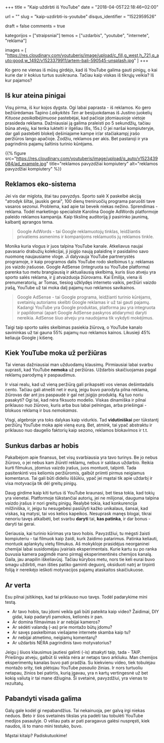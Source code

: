 +++
title               = "Kaip uždirbti iš YouTube"
date 				= "2018-04-05T22:18:46+02:00"

url					= ""
slug                = "kaip-uzdirbti-is-youtube"
disqus_identifier   = "1522959526"

draft				= false
comments 			= true

kategorijos         = ["straipsniai"]
temos      	        = ["uzdarbis", "youtube", "internete", "reklama"]

images              = [
    "https://res.cloudinary.com/youtuberis/image/upload/c_fill,g_west,h_721,q_auto:good,w_1492/v1523379911/artem-bali-590545-unsplash.jpg"
]
+++

Ko gero ne vienas iš mūsų girdėjo, kad iš YouTube galima gauti pinigų, o kai kurie dar ir kokius turtus susikrauna. Tačiau kaip viskas iš tikrųjų veikia? Iš kur pajamos?

<!--more-->

## Iš kur ateina pinigai

Visų pirma, iš kur kojos dygsta. Ogi labai paprasta - iš reklamos. Ko gero bežiūrėdamas Tapino _Laikykitės Ten_ ar besijuokdamas iš Justino juokelių _Kituose pasikalbėjimuose_ pastebėjai, kad pačioje įdomiausioje vietoje prasideda reklama. Dažniausiai ją galima praleisti po 5 sekundžių, tačiau būna atvejų, kai tenka luktelti ir ilgėliau (6s, 15s.) O jei naršai kompiuteryje, dar gali pastebėti blokelį dešiniajame kampe ir/ar stačiakampį įrašo peržiūros lango apačioje. Žodžiu, reklamos per akis. Bet pastaroji ir yra pagrindinis pajamų šaltinis turinio kūrėjams.

{{% figure src="https://res.cloudinary.com/youtuberis/image/upload/q_auto/v1523439084/ad_example.jpg" title="reklamos pavyzdžiai kompiutery" alt="reklamos pavyzdžiai kompiutery" %}}

## Reklamos eko-sistema

Jei vis dar miglota, štai tau pavyzdys. Sporto salė X paskelbė akciją "atrodyk šiltai, jauskis gerai", 100 dienų treniruočių programa paruošti tave vasaros sezonui. Problema, kad apie tai beveik niekas nežino. Sprendimas - reklama. Todėl marketingo specialistė Karolina Google AdWords platformoje paleido reklamos kampanija. Kaip tikslinę auditoriją ji pasirinko jaunimą, kalbantį aprangos tema.

> Google AdWords - tai Google reklamuotojų tinklas, leidžiantis privatiems asmenims ir kompanijoms reklamuotis jų reklamos tinkle.

Monika kuria vlogus ir juos talpina YouTube kanale. Atkeliavus naujai pavasario drabužių kolekcijai, ji įsigijo naują palaidinę ir pasidalino savo nuomonę naujausiame vloge. Ji dalyvauja YouTube partnerystės programoje, ir kaip programos dalis YouTube rodo skelbimus t.y. reklamas jos vaizdo įrašuose. Google AdSense (integruota su YouTube platforma) parenka tuo metu brangiausią ir aktualiausią skelbimą, kuris šiuo atveju yra sporto salės reklama, ir jį atvaizduoja žiūrovams. Kai Emilija, viena iš prenumeratorių, ar Tomas, tiesiog užklydęs interneto vaikis, peržiūri vaizdo įrašą, YouTube už tai moka dalį pajamų nuo reklamos savikainos.

> Google AdSense - tai Google programa, leidžianti turinio kūrėjams, svetainių autoriams skelbti Google reklamas ir už tai gauti pajamų. Kadangi YouTube yra Google produktas, platforma jau yra integruota ir papildomai (apart Google AdSense paskyros atidarymo) daryti nereikia. AdSense šiuo atveju yra naudojama tik vykdyti mokėjimus.

Taigi taip sporto salės skelbimas pasiekia žiūrovą, o YouTube kanalo savininkas už tai gauna 55% pajamų nuo reklamos kainos. Likusieji 45% keliauja Google į kišenę.

## Kiek YouTube moka už peržiūras

Tai vienas dažniausiai man užduodamų klausimų. Pirmiausiai labai svarbu suprasti, kad YouTube **nemoka** už peržiūras. Uždarbis skaičiuojamas pagal reklamų parodymą ir paspaudimus.

Ir visai realu, kad už vieną peržiūrą gali prikapsėti vos vienas dešimtadalis cento. Tačiau gali atnešti net ir eurą, jeigu buvo parodyta pilna reklama, žiūrovas dar ant jos paspaudė ir gal net įsigijo produktą. Ką tuo noriu pasakyti? Ogi tai, kad nėra fiksuoto modelio. Viskas dinamiška ir pilnai priklauso nuo žiūrovo, kuris arba bus labai pelningas, arba priešingai - blokuos reklamą ir bus _nemokamas_.

Visgi, algebroje yra toks dalykas kaip vidurkis. Tad **vidutiniškai** per tūkstantį peržiūrų YouTube moka apie vieną eurą. Bet, atmink, tai ypač abstraktu ir priklauso nuo daugelio faktorių kaip sezono, reklamos blokavimos ir t.t.

## Sunkus darbas ar hobis

Pakalbėjom apie finansus, bet visų svarbiausia yra tavo turinys. Be jo nebus žiūrovo, o jei nebus kam _žiūrėti_ reklamų, nebus ir saldaus uždarbio. Reikia kurti filmukus, įdomius vaizdo įrašus, juos montuoti, talpinti. Tada pasitenkinti vos keliomis peržiūromis, galbūt priimti pirmus neigiamus komentarus. Tai gali būti dideliu iššūkiu, ypač jei mąstai tik apie uždarbį ir visa motyvacija tik dėl greitų pinigų. 

Daug girdime kaip kiti turtus iš YouTube kraunasi, bet tiesa tokia, kad tokių yra vienetai. Platformoje tūkstančiai autorių, jei ne milijonai, dauguma talpina vaizdo įrašus ir nori greitų pinigų. Realybė tokia, kad konkurencija milžiniška, ir, jeigu tu nesugebėsi pasiūlyti kažko unikalaus, šansai, kad viskas, ką matysi, tai vos kelios kapeikos. Nesuprask manęs blogai, tikrai nenoriu tavęs atkalbėti, bet svarbu **daryti** tai, **kas patinka**, ir dar bonus - daryti tai gerai. 

Geriausia, kai turinio kūrimas yra tavo hobis. Pavyzdžiui, tu mėgsti žaisti kompiuteriu - tai filmuok kaip žaidi, kurk žaidimo patarimus. Patinka keliauti, montuok aplankytų vietų filmukus. Aš mokykloje prasidėjus neorganinei chemijai labai susidomėjau įvairiais eksperimentais. Kurie kartu su po ranka buvusia kamera pagimdė mano pirmąjį eksperimentinės chemijos kanalą. Gaila, jau anapilin iškeliavūsį. Tačiau kūrybos metu, nors tie keli eurai buvo smagu uždirbti, man išties patiko gaminti deguonį, oksiduoti natrį ar tirpinti foliją ir nereikėjo ieškoti motyvacijos pajamų ataskaitos skaičiukuose.

## Ar verta

Esu pilnai įsitikinęs, kad tai priklauso nuo tavęs. Todėl padarykime mini testą.

* Ar tavo hobis, tau įdomi veikla gali būti pateikta kaip video? Žaidimai, DIY gidai, kaip padaryti pamokos, kelionės ir pan.
* Ar domina filmavimas ir ar nebijai kameros?
* Ar sėdėti valandą (-as) prie montažo būtų įdomu?
* Ar savęs paskelbimas viešajame internete skamba kaip tu?
* Ar nebijai atmetimo, neigiamų komentarų?
* Ar uždarbis NĖRA pagrindinis tavo motyvatorius?

Jeigu į šiuos klausimus jautiesi galinti (-is) atsakyti taip, tada - TAIP. Priešingu atveju, galbūt ši veikla nėra ar netaps tavo arkliuku. Man chemijos eksperimentų kanalas buvo pati pradžia. Su kiekvienu video, tiek tobulėjau montažo srity, tiek plėtojau YouTube _pasaulio_ žinias. Ir nors turtuoliu netapau, žinios bei patirtis, kurią įgavau, yra n kartų vertingesnė už bet kokią valiutą ir tai mane džiugina. Ši svetainė, pavyzdžiui, yra vienas to rezultatų.

## Pabandyti visada galima

Galų gale kodėl gi nepabandžius. Tai nekainuoja, per galvą irgi niekas neduos. Beto ir šios svetainės tikslas yra padėti tau tobulėti YouTube medijos pasaulyje. O vėliau pats ar pati paragavus galėsi nuspręsti, kiek naudos, iš to mano mini testuko, buvo.

Mąstai kitaip? Padiskutuokime!